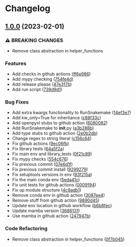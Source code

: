 # Changelog

## [1.0.0](https://github.com/RIVM-bioinformatics/juno-library/compare/v0.2.9...v1.0.0) (2023-02-01)


### ⚠ BREAKING CHANGES

* Remove class abstraction in helper_functions

### Features

* Add checks in github actions ([ff6e986](https://github.com/RIVM-bioinformatics/juno-library/commit/ff6e9864220cff18cce43f0c4fa6b4dca20fe294))
* Add mypy checking ([754fe4d](https://github.com/RIVM-bioinformatics/juno-library/commit/754fe4de00c41b00229989d75a104cd9147ca389))
* Add release please ([47e317b](https://github.com/RIVM-bioinformatics/juno-library/commit/47e317b3b459d325e59014c5f2b5870df81fca93))
* Add run script ([739d9d1](https://github.com/RIVM-bioinformatics/juno-library/commit/739d9d1ec141751d813fa87f4981934fd203fddf))


### Bug Fixes

* Add extra kwargs functionality to RunSnakemake ([14ef3e7](https://github.com/RIVM-bioinformatics/juno-library/commit/14ef3e7e84f1fca0ad7f615c9d2106798d13be95))
* Add kw_only=True for inheritance ([c88f33c](https://github.com/RIVM-bioinformatics/juno-library/commit/c88f33cc5915d82f570c0e32f108612d38689265))
* Add openpyxl stubs to github action ([6080082](https://github.com/RIVM-bioinformatics/juno-library/commit/60800822d18f86b215c726e323a4d5ff234604fd))
* Add RunSnakemake to __init__.py ([a3b288b](https://github.com/RIVM-bioinformatics/juno-library/commit/a3b288b9bd112984fbd075020b420db4ac1397e6))
* Add type stubs to github action ([2e0b2db](https://github.com/RIVM-bioinformatics/juno-library/commit/2e0b2dba574e03803b806a231bc26518b06389a4))
* Change regex to string literal ([c156c64](https://github.com/RIVM-bioinformatics/juno-library/commit/c156c64bd1a60d0d8d48479ec1d763601de70f29))
* Fix github actions ([9ec06fb](https://github.com/RIVM-bioinformatics/juno-library/commit/9ec06fb86c5157a78e98cf05580bb5942a6806d2))
* Fix library tests ([64a5f2a](https://github.com/RIVM-bioinformatics/juno-library/commit/64a5f2a0cccf28fd2900b73009acc0f370f666c9))
* Fix main env and library_tests ([0f21c89](https://github.com/RIVM-bioinformatics/juno-library/commit/0f21c89377eef2ad9f8fcad11b05e99449e9e8a1))
* Fix mypy checks ([554c676](https://github.com/RIVM-bioinformatics/juno-library/commit/554c6768d5f2719e69879963740c42465bb84497))
* Fix previous commit ([07e6d1f](https://github.com/RIVM-bioinformatics/juno-library/commit/07e6d1ff30d3f3473c03d6ec1b02dbccc321f6fa))
* Fix previous commit install ([9299279](https://github.com/RIVM-bioinformatics/juno-library/commit/9299279c35b7f124d7ae2d73b5b97723b7be561b))
* Fix setuptools versions in env ([93f215a](https://github.com/RIVM-bioinformatics/juno-library/commit/93f215a1407de81327f603d70435976289533f1e))
* Fix the main conda env ([5eda41c](https://github.com/RIVM-bioinformatics/juno-library/commit/5eda41c3e21120c28a5b161fe46b73a8811f85c0))
* Fix unit tests for github actions ([0009194](https://github.com/RIVM-bioinformatics/juno-library/commit/00091944c26acf3c448a83f10b25995f187be0e8))
* Fix up module structure ([4c9adb1](https://github.com/RIVM-bioinformatics/juno-library/commit/4c9adb1d642128eaa1cb38376991fd5f0d97a52c))
* Remove conda env in github action ([3087ee4](https://github.com/RIVM-bioinformatics/juno-library/commit/3087ee4f44db73becaf6aec7daad49ae18bf8260))
* Remove stuff from github action ([9890d45](https://github.com/RIVM-bioinformatics/juno-library/commit/9890d45aa155b453f0141195bededc036014144c))
* Update env location in github workflow ([b6b8fec](https://github.com/RIVM-bioinformatics/juno-library/commit/b6b8fec4ba8b2cc489b967d73de054d1e3203e5d))
* Update mamba version ([3686131](https://github.com/RIVM-bioinformatics/juno-library/commit/3686131bb9f181087fe94e6ad160bc64cf9e9236))
* Use mamba in github action ([247947b](https://github.com/RIVM-bioinformatics/juno-library/commit/247947bd428f13e05a30ab637629eca01c6389c9))


### Code Refactoring

* Remove class abstraction in helper_functions ([0f7b045](https://github.com/RIVM-bioinformatics/juno-library/commit/0f7b045fdab85c1fbcfb01e46d76d030de91c9e3))
